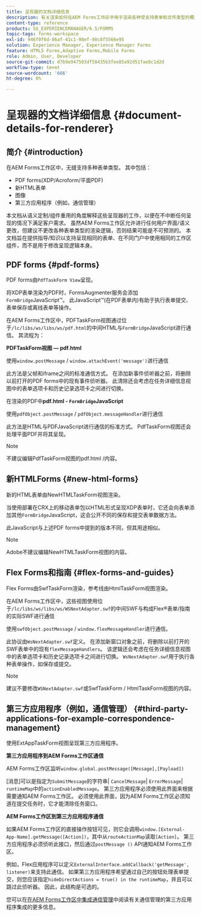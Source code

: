 ```yaml
---
title: 呈现器的文档详细信息
description: 有关渲染如何在AEM Forms工作区中用于渲染各种受支持表单和文件类型的概念信息。
content-type: reference
products: SG_EXPERIENCEMANAGER/6.5/FORMS
topic-tags: forms-workspace
exl-id: 946f0f6d-86af-41c1-98ef-98c8f5566e95
solution: Experience Manager, Experience Manager Forms
feature: HTML5 Forms,Adaptive Forms,Mobile Forms
role: Admin, User, Developer
source-git-commit: d7b9e947503df58435b3fee85a92d51fae8c1d2d
workflow-type: tm+mt
source-wordcount: '666'
ht-degree: 0%

---
```


# 呈现器的文档详细信息 {#document-details-for-renderer}

## 简介 {#introduction}

在AEM Forms工作区中，无缝支持多种表单类型。 其中包括：

* PDF forms(XDP/Acroform/平面PDF)
* 新HTML表单
* 图像
* 第三方应用程序（例如，通信管理）

本文档从语义定制/组件重用的角度解释这些呈现器的工作，以便在不中断任何呈现的情况下满足客户需求。 虽然AEM Forms工作区允许进行任何用户界面/语义更改，但建议不更改各种表单类型的渲染逻辑，否则结果可能是不可预测的。 本文档旨在提供指导/知识以支持呈现相同的表单、在不同门户中使用相同的工作区组件，而不是用于修改呈现逻辑本身。

## PDF forms {#pdf-forms}

PDF forms由`PdfTaskForm View`呈现。

将XDP表单渲染为PDF时，FormsAugmenter服务会添加`FormBridge`JavaScript™。 此JavaScript™(在PDF表单内)有助于执行表单提交、表单保存或离线表单等操作。

在AEM Forms工作区中，PDFTaskForm视图通过位于`/lc/libs/ws/libs/ws/pdf.html`的中间HTML与`FormBridge`JavaScript进行通信。 其流程为：

**PDFTaskForm视图 — pdf.html**

使用`window.postMessage` / `window.attachEvent('message')`进行通信

此方法是父帧和iframe之间的标准通信方式。 在添加新事件侦听器之前，将删除以前打开的PDF forms中的现有事件侦听器。 此清除还会考虑在任务详细信息视图中的表单选项卡和历史记录选项卡之间进行切换。

在渲染的PDF中&#x200B;**pdf.html - `FormBridge`JavaScript**

使用`pdfObject.postMessage` / `pdfObject.messageHandler`进行通信

此方法是HTML与PDFJavaScript进行通信的标准方式。 PdfTaskForm视图还会处理平面PDF并将其呈现。

>[!NOTE]
>
>不建议编辑PdfTaskForm视图的pdf.html /内容。

## 新HTMLForms {#new-html-forms}

新的HTML表单由NewHTMLTaskForm视图渲染。

当使用部署在CRX上的移动表单包以HTML形式呈现XDP表单时，它还会向表单添加其他`FormBridge`JavaScript，这会公开不同的保存和提交表单数据方法。

此JavaScript与上述PDF forms中提到的版本不同，但其用途相似。

>[!NOTE]
>
>Adobe不建议编辑NewHTMLTaskForm视图的内容。

## Flex Forms和指南 {#flex-forms-and-guides}

Flex Forms由SwfTaskForm渲染，参考线由HtmlTaskForm视图渲染。

在AEM Forms工作区中，这些视图使用位于`/lc/libs/ws/libs/ws/WSNextAdapter.swf`的中间SWF与构成Flex®表单/指南的实际SWF进行通信

使用`swfObject.postMessage` / `window.flexMessageHandler`进行通信。

此协议由`WsNextAdapter.swf`定义。 在添加新窗口对象之前，将删除以前打开的SWF表单中的现有`flexMessageHandlers`。 该逻辑还会考虑在任务详细信息视图中的表单选项卡和历史记录选项卡之间进行切换。 `WsNextAdapter.swf`用于执行各种表单操作，如保存或提交。

>[!NOTE]
>
>建议不要修改`WSNextAdapter.swf`或SwfTaskForm / HtmlTaskForm视图的内容。

## 第三方应用程序（例如，通信管理） {#third-party-applications-for-example-correspondence-management}

使用ExtAppTaskForm视图呈现第三方应用程序。

**第三方应用程序到AEM Forms工作区通信**

AEM Forms工作区监听`window.global.postMessage([Message],[Payload])`

[消息]可以是指定为`SubmitMessage`的字符串| `CancelMessage`| `ErrorMessage`| `runtimeMap`中的`actionEnabledMessage`。 第三方应用程序必须使用此界面来根据需要通知AEM Forms工作区。 必须使用此界面，因为AEM Forms工作区必须知道在提交任务时，它才能清除任务窗口。

**AEM Forms工作区到第三方应用程序通信**

如果AEM Forms工作区的直接操作按钮可见，则它会调用`window.[External-App-Name].getMessage([Action])`，其中从`routeActionMap`读取`[Action]`。 第三方应用程序必须侦听此接口，然后通过`postMessage ()` API通知AEM Forms工作区。

例如，Flex应用程序可以定义`ExternalInterface.addCallback('getMessage', listener)`来支持此通信。 如果第三方应用程序希望通过自己的按钮处理表单提交，则您应该指定`hideDirectActions = true() in the runtimeMap`，并且可以跳过此侦听器。 因此，此结构是可选的。

您可以在[在AEM Forms工作区中集成通信管理](/help/forms/using/integrating-correspondence-management-html-workspace.md)中阅读有关通信管理的第三方应用程序集成的更多信息。
